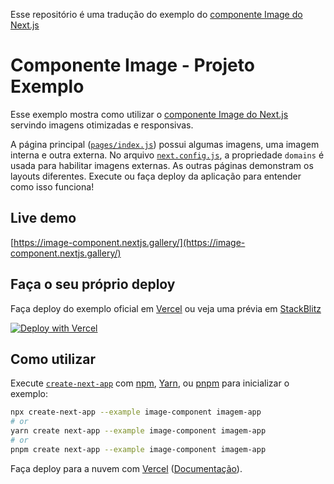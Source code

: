 Esse repositório é uma tradução do exemplo do [componente Image do Next.js](https://github.com/vercel/next.js/tree/canary/examples/image-component)

# Componente Image - Projeto Exemplo

Esse exemplo mostra como utilizar o [componente Image do Next.js](https://nextjs.org/docs/api-reference/next/image) servindo imagens otimizadas e responsivas.

A página principal ([`pages/index.js`](pages/index.js)) possui algumas imagens, uma imagem interna e outra externa. No arquivo [`next.config.js`](next.config.js), a propriedade `domains` é usada para habilitar imagens externas. As outras páginas demonstram os layouts diferentes. Execute ou faça deploy da aplicação para entender como isso funciona! 

## Live demo

[https://image-component.nextjs.gallery/](https://image-component.nextjs.gallery/)

## Faça o seu próprio deploy

Faça deploy do exemplo oficial em [Vercel](https://vercel.com?utm_source=github&utm_medium=readme&utm_campaign=next-example) ou veja uma prévia em [StackBlitz](https://stackblitz.com/github/vercel/next.js/tree/canary/examples/image-component)

[![Deploy with Vercel](https://vercel.com/button)](https://vercel.com/new/git/external?repository-url=https://github.com/vercel/next.js/tree/canary/examples/image-component&project-name=image-component&repository-name=image-component)

## Como utilizar

Execute [`create-next-app`](https://github.com/vercel/next.js/tree/canary/packages/create-next-app) com [npm](https://docs.npmjs.com/cli/init), [Yarn](https://yarnpkg.com/lang/en/docs/cli/create/), ou [pnpm](https://pnpm.io) para inicializar o exemplo:

```bash
npx create-next-app --example image-component imagem-app
# or
yarn create next-app --example image-component imagem-app
# or
pnpm create next-app --example image-component imagem-app
```

Faça deploy para a nuvem com [Vercel](https://vercel.com/new?utm_source=github&utm_medium=readme&utm_campaign=next-example) ([Documentação](https://nextjs.org/docs/deployment)).

